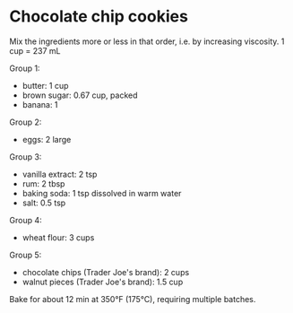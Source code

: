 Chocolate chip cookies
======================

Mix the ingredients more or less in that order, i.e. by increasing
viscosity. 1 cup = 237 mL

Group 1:

* butter: 1 cup
* brown sugar: 0.67 cup, packed
* banana: 1

Group 2:

* eggs: 2 large

Group 3:

* vanilla extract: 2 tsp
* rum: 2 tbsp
* baking soda: 1 tsp dissolved in warm water
* salt: 0.5 tsp

Group 4:

* wheat flour: 3 cups

Group 5:

* chocolate chips (Trader Joe's brand): 2 cups
* walnut pieces (Trader Joe's brand): 1.5 cup

Bake for about 12 min at 350°F (175°C), requiring multiple batches.
